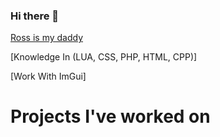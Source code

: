 ### Hi there 👋
[Ross is my daddy](https://github.com/rossmdevs)

[Knowledge In (LUA, CSS, PHP, HTML, CPP)]

[Work With ImGui]

# Projects I've worked on 

